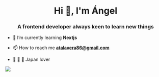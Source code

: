 <h1 align="center">Hi 👋, I'm Ángel</h1>
<h3 align="center">A frontend developer always keen to learn new things</h3>

- 🌱 I’m currently learning **Nextjs**

- 📫 How to reach me **atalavera86@gmail.com**

- 🍜 🏮 👺 Japan lover 

<p align="left"><img src="https://denvercoder1-github-readme-stats.vercel.app/api/top-langs/?username=atalaveradev&langs_count=8&layout=compact&theme=react&border_color=7F3FBF&bg_color=0D1117&title_color=F85D7F&icon_color=F8D866%22%20height=%22192px%22%20width=%2249.5%%22" /></p>



